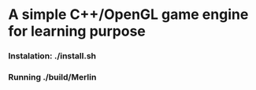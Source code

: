 # A simple C++/OpenGL game engine for learning purpose

### Instalation: ./install.sh
### Running ./build/Merlin